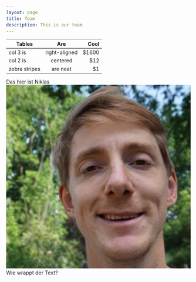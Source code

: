 ```yaml
---
layout: page
title: Team
description: This is our team
---
```


| Tables        | Are           | Cool  |
| ------------- |:-------------:| -----:|
| col 3 is      | right-aligned | $1600 |
| col 2 is      | centered      |   $12 |
| zebra stripes | are neat      |    $1 |




Das hier ist Niklas
![Niklas](img/profile/NiklasWulkow.png)
Wie wrappt der Text?
